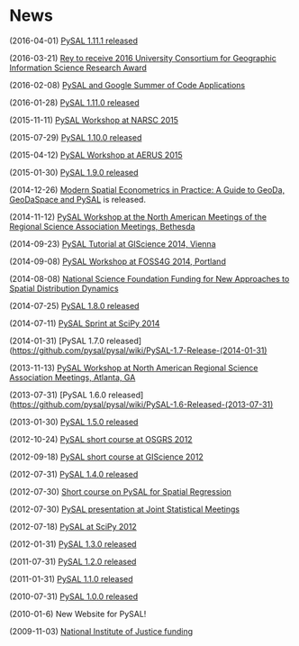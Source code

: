 News
====

(2016-04-01) [PySAL 1.11.1 released](https://github.com/pysal/pysal/releases/tag/v1.11.1)

(2016-03-21) [Rey to receive 2016 University Consortium for Geographic Information
Science Research Award](http://ucgis.org/ucgis-awards/serge-rey)

(2016-02-08) [PySAL and Google Summer of Code Applications](https://github.com/pysal/pysal/wiki/Google-Summer-of-Code-2016)

(2016-01-28) [PySAL 1.11.0 released](https://github.com/pysal/pysal/releases/tag/v1.11.0)

(2015-11-11) [PySAL Workshop at NARSC 2015](http://www.narsc.org/newsite/conference/workshops-and-tutorials/)

(2015-07-29) [PySAL 1.10.0 released](https://github.com/pysal/pysal/releases/tag/v1.10)

(2015-04-12) [PySAL Workshop at AERUS 2015](https://sites.google.com/site/midwestgradsummit/events)

(2015-01-30) [PySAL 1.9.0 released](http://PySAL.readthedocs.org/en/v1.9/users/installation.html)

(2014-12-26) [Modern Spatial Econometrics in Practice: A Guide to GeoDa, GeoDaSpace and PySAL](http://www.amazon.com/Modern-Spatial-Econometrics-Practice-GeoDaSpace-ebook/dp/B00RI9I44K) is released.

(2014-11-12)  [PySAL Workshop at the North American Meetings of the Regional Science Association Meetings, Bethesda](http://www.narsc.org/newsite/?page_id=67)

(2014-09-23) [PySAL Tutorial at GIScience 2014,
Vienna](http://www.giscience.org/workshops_tutorials.html)

(2014-09-08) [PySAL Workshop at FOSS4G 2014,
Portland](https://2014.foss4g.org/schedule/workshops/#wshop-content-568)

(2014-08-08) [National Science Foundation Funding for New Approaches to Spatial Distribution Dynamics](https://geoplan.asu.edu/research-projects/new-approaches-spatial-distribution-dynamics)

(2014-07-25) [PySAL 1.8.0 released](http://PySAL.readthedocs.org/en/v1.8/users/installation.html)

(2014-07-11) [PySAL Sprint at SciPy 2014](https://conference.scipy.org/scipy2014/schedule/presentation/1781/)

(2014-01-31) [PySAL 1.7.0
released](https://github.com/pysal/pysal/wiki/PySAL-1.7-Release-(2014-01-31)

(2013-11-13) [PySAL Workshop at North American Regional Science Association Meetings, Atlanta,
GA](http://www.narsc.org/newsite/?page_id=2547)

(2013-07-31) [PySAL 1.6.0
released](https://github.com/pysal/pysal/wiki/PySAL-1.6-Released-(2013-07-31)

(2013-01-30) [PySAL 1.5.0
released](http://code.google.com/p/pysal/wiki/Announce1_5)

(2012-10-24) [PySAL short course at OSGRS
2012](https://twitter.com/OGRS2012/status/261106998861504512)

(2012-09-18) [PySAL short course at GIScience
2012](http://www.giscience.org/workshops.html)

(2012-07-31) [PySAL 1.4.0
released](http://code.google.com/p/pysal/wiki/Announce1_4)

(2012-07-30) [Short course on PySAL for Spatial
Regression](https://www.geodapress.com/workshops/spatial-regression#description)

(2012-07-30) [PySAL presentation at Joint Statistical
Meetings](https://www.amstat.org/meetings/jsm/2012/onlineprogram/AbstractDetails.cfm?abstractid=303498)

(2012-07-18) [PySAL at SciPy
2012](http://conference.scipy.org/scipy2012/schedule/conf_schedule_1.php)

(2012-01-31) [PySAL 1.3.0
released](http://code.google.com/p/pysal/wiki/Announce1_3)

(2011-07-31) [PySAL 1.2.0
released](http://code.google.com/p/pysal/wiki/Announce1_2)

(2011-01-31) [PySAL 1.1.0
released](http://code.google.com/p/pysal/wiki/Announce1_1)

(2010-07-31) [PySAL 1.0.0
released](http://code.google.com/p/pysal/wiki/Announce1_0)

(2010-01-6) New Website for PySAL!

(2009-11-03) [National Institute of Justice
funding](http://geoplan.asu.edu/node/3855)
